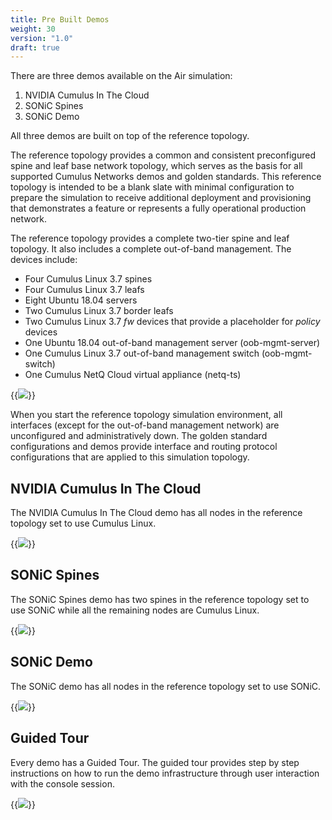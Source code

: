 ```yaml
---
title: Pre Built Demos
weight: 30
version: "1.0"
draft: true
---
```


There are three demos available on the Air simulation:
1. NVIDIA Cumulus In The Cloud
2. SONiC Spines
3. SONiC Demo

All three demos are built on top of the reference topology.

The reference topology provides a common and consistent preconfigured spine and leaf base network topology, which serves as the basis for all supported Cumulus Networks demos and golden standards. This reference topology is intended to be a blank slate with minimal configuration to prepare the simulation to receive additional deployment and provisioning that demonstrates a feature or represents a fully operational production network.

The reference topology provides a complete two-tier spine and leaf topology. It also includes a complete out-of-band management. The devices include:

- Four Cumulus Linux 3.7 spines
- Four Cumulus Linux 3.7 leafs
- Eight Ubuntu 18.04 servers
- Two Cumulus Linux 3.7 border leafs
- Two Cumulus Linux 3.7 *fw* devices that provide a placeholder for *policy* devices
- One Ubuntu 18.04 out-of-band management server (oob-mgmt-server)
- One Cumulus Linux 3.7 out-of-band management switch (oob-mgmt-switch)
- One Cumulus NetQ Cloud virtual appliance (netq-ts)

{{<img src="/images/guides/cldemo2-diagram.png" >}}

When you start the reference topology simulation environment, all interfaces (except for the out-of-band management network) are unconfigured and administratively down. The golden standard configurations and demos provide interface and routing protocol configurations that are applied to this simulation topology.

## NVIDIA Cumulus In The Cloud

The NVIDIA Cumulus In The Cloud demo has all nodes in the reference topology set to use Cumulus Linux.

{{<img src="/images/guides/nvidia-air/1CumulusInTheCloud.png" >}}

## SONiC Spines

The SONiC Spines demo has two spines in the reference topology set to use SONiC while all the remaining nodes are Cumulus Linux.

{{<img src="/images/guides/nvidia-air/2SonicSpines.png" >}}

## SONiC Demo

The SONiC demo has all nodes in the reference topology set to use SONiC.

{{<img src="/images/guides/nvidia-air/3SonicDemo.png" >}}

## Guided Tour

Every demo has a Guided Tour. The guided tour provides step by step instructions on how to run the demo infrastructure through user interaction with the console session.

{{<img src="/images/guides/nvidia-air/GuidedTour.png" >}}


